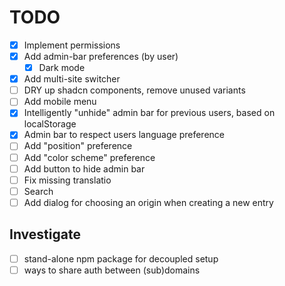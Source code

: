 # TODO

- [x] Implement permissions
- [x] Add admin-bar preferences (by user)
  - [x] Dark mode
- [x] Add multi-site switcher
- [ ] DRY up shadcn components, remove unused variants
- [ ] Add mobile menu
- [x] Intelligently "unhide" admin bar for previous users, based on localStorage
- [x] Admin bar to respect users language preference
- [ ] Add "position" preference
- [ ] Add "color scheme" preference
- [ ] Add button to hide admin bar
- [ ] Fix missing translatio
- [ ] Search
- [ ] Add dialog for choosing an origin when creating a new entry

## Investigate

- [ ] stand-alone npm package for decoupled setup
- [ ] ways to share auth between (sub)domains

